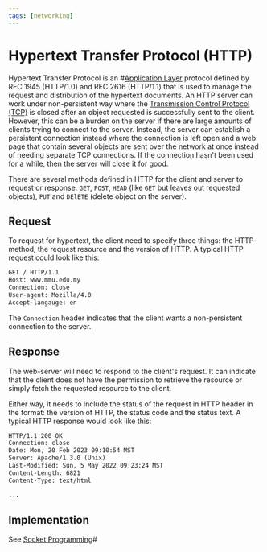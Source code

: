 ```yaml
---
tags: [networking]
---
```


# Hypertext Transfer Protocol (HTTP)

Hypertext Transfer Protocol is an #[Application Layer](202206131856.md) protocol
defined by RFC 1945 (HTTP/1.0) and RFC 2616 (HTTP/1.1) that is used to manage
the request and distribution of the hypertext documents. An HTTP server can work
under non-persistent way where the [Transmission Control Protocol (TCP)](202206151232.md)
is closed after an object requested is successfully sent to the client. However,
this can be a burden on the server if there are large amounts of clients trying
to connect to the server. Instead, the server can establish a persistent
connection instead where the connection is left open and a web page that contain
several objects are sent over the network at once instead of needing separate
TCP connections. If the connection hasn't been used for a while, then the server
will close it for good.

There are several methods defined in HTTP for the client and server to request
or response: `GET`, `POST`, `HEAD` (like `GET` but leaves out requested
objects), `PUT` and `DElETE` (delete object on the server).

## Request

To request for hypertext, the client need to specify three things: the HTTP
method, the request resource and the version of HTTP. A typical HTTP request
could look like this:

```txt
GET / HTTP/1.1
Host: www.mmu.edu.my
Connection: close
User-agent: Mozilla/4.0
Accept-langauge: en
```

The `Connection` header indicates that the client wants a non-persistent
connection to the server.

## Response

The web-server will need to respond to the client's request. It can indicate
that the client does not have the permission to retrieve the resource or simply
fetch the requested resource to the client.

Either way, it needs to include the status of the request in HTTP header in the
format: the version of HTTP, the status code and the status text. A typical HTTP
response would look like this:

```txt
HTTP/1.1 200 OK
Connection: close
Date: Mon, 20 Feb 2023 09:10:54 MST
Server: Apache/1.3.0 (Unix)
Last-Modified: Sun, 5 May 2022 09:23:24 MST
Content-Length: 6821
Content-Type: text/html

...
```

## Implementation

See [Socket Programming](202202172152.md)#
